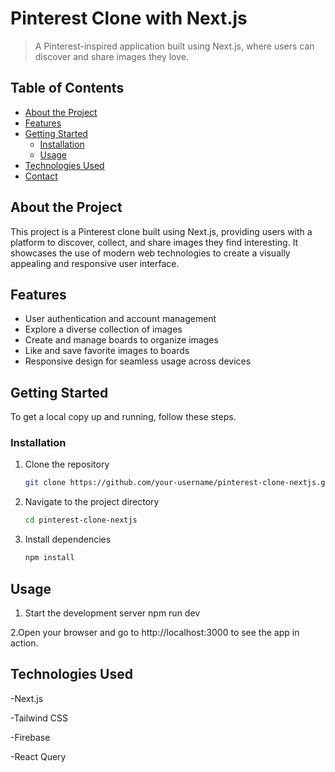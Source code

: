 # Pinterest Clone with Next.js

> A Pinterest-inspired application built using Next.js, where users can discover and share images they love.



## Table of Contents

- [About the Project](#about-the-project)
- [Features](#features)
- [Getting Started](#getting-started)
  - [Installation](#installation)
  - [Usage](#usage)
- [Technologies Used](#technologies-used)
- [Contact](#contact)

## About the Project

This project is a Pinterest clone built using Next.js, providing users with a platform to discover, collect, and share images they find interesting. It showcases the use of modern web technologies to create a visually appealing and responsive user interface.


## Features

- User authentication and account management
- Explore a diverse collection of images
- Create and manage boards to organize images
- Like and save favorite images to boards
- Responsive design for seamless usage across devices

## Getting Started

To get a local copy up and running, follow these steps.

### Installation

1. Clone the repository
   ```sh
   git clone https://github.com/your-username/pinterest-clone-nextjs.git

2. Navigate to the project directory
   ```sh
   cd pinterest-clone-nextjs

4. Install dependencies
   ```sh
   npm install

## Usage
1. Start the development server
  npm run dev

2.Open your browser and go to http://localhost:3000 to see the app in action.

## Technologies Used

-Next.js

-Tailwind CSS

-Firebase

-React Query


